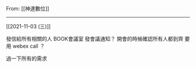 From: [[神達數位]]

---

[[2021-11-03 (三)]]

發信給所有相關的人
BOOK會議室
發會議通知？
開會的時候確認所有人都到齊
要用 webex call ？

過一下所有的需求